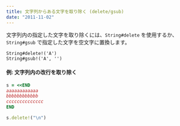 ```yaml
---
title: 文字列からある文字を取り除く (delete/gsub)
date: "2011-11-02"
---
```


文字列内の指定した文字を取り除くには、`String#delete` を使用するか、`String#gsub` で指定した文字を空文字に置換します。

```
String#delete!('A')
String#gsub!('A', '')
```

#### 例: 文字列内の改行を取り除く

```ruby
s = <<END
aaaaaaaaaaaa
bbbbbbbbbbbb
cccccccccccccc
END

s.delete!("\n")
```

